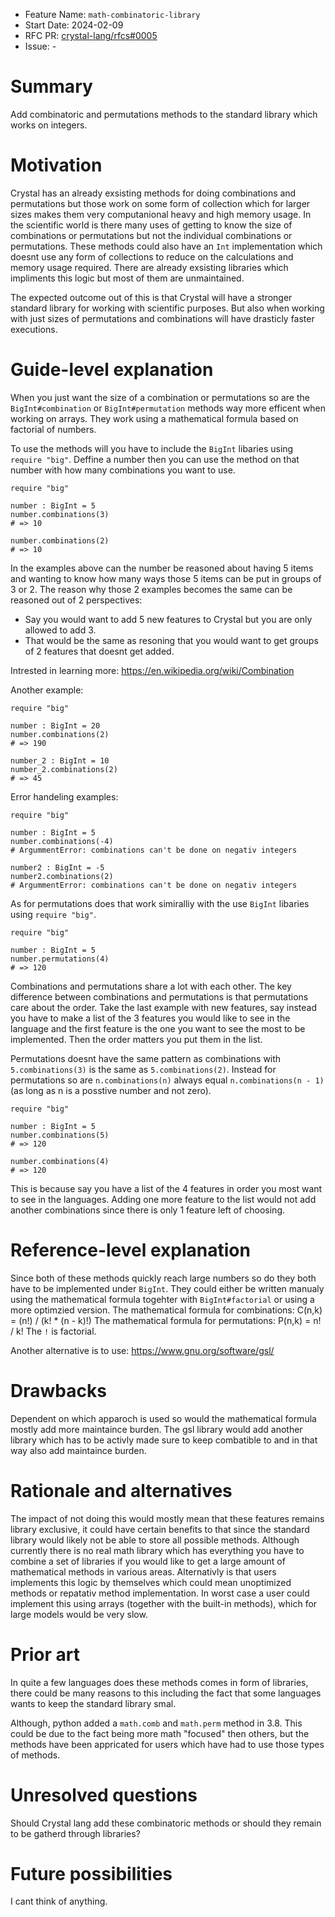 - Feature Name: `math-combinatoric-library`
- Start Date: 2024-02-09
- RFC PR: [crystal-lang/rfcs#0005](https://github.com/crystal-lang/rfcs/pull/0005)
- Issue: -

# Summary

Add combinatoric and permutations methods to the standard library which works on integers.

# Motivation

Crystal has an already exsisting methods for doing combinations and permutations but those work on some form of collection which for larger sizes makes them very computanional heavy and high memory usage.
In the scientific world is there many uses of getting to know the size of combinations or permutations but not the individual combinations or permutations.
These methods could also have an `Int` implementation which doesnt use any form of collections to reduce on the calculations and memory usage required.
There are already exsisting libraries which impliments this logic but most of them are unmaintained.

The expected outcome out of this is that Crystal will have a stronger standard library for working with scientific purposes.
But also when working with just sizes of permutations and combinations will have drasticly faster executions.

# Guide-level explanation

When you just want the size of a combination or permutations so are the `BigInt#combination` or `BigInt#permutation` methods way more efficent when working on arrays.
They work using a mathematical formula based on factorial of numbers.

To use the methods will you have to include the `BigInt` libaries using `require "big"`.
Deffine a number then you can use the method on that number with how many combinations you want to use.

```crystal
require "big"

number : BigInt = 5
number.combinations(3)
# => 10

number.combinations(2)
# => 10
```

In the examples above can the number be reasoned about having 5 items and wanting to know how many ways those 5 items can be put in groups of 3 or 2. 
The reason why those 2 examples becomes the same can be reasoned out of 2 perspectives:

- Say you would want to add 5 new features to Crystal but you are only allowed to add 3.
- That would be the same as resoning that you would want to get groups of 2 features that doesnt get added.

Intrested in learning more: https://en.wikipedia.org/wiki/Combination

Another example:

```crystal
require "big"

number : BigInt = 20
number.combinations(2)
# => 190

number_2 : BigInt = 10
number_2.combinations(2)
# => 45
```

Error handeling examples:

```crystal
require "big"

number : BigInt = 5
number.combinations(-4)
# ArgummentError: combinations can't be done on negativ integers

number2 : BigInt = -5
number2.combinations(2)
# ArgummentError: combinations can't be done on negativ integers
```

As for permutations does that work simiralliy with the use `BigInt` libaries using `require "big"`.

```Crystal
require "big"

number : BigInt = 5
number.permutations(4)
# => 120
```

Combinations and permutations share a lot with each other.
The key difference between combinations and permutations is that permutations care about the order.
Take the last example with new features, say instead you have to make a list of the 3 features you would like to see in the language and the first feature is the one you want to see the most to be implemented.
Then the order matters you put them in the list.

Permutations doesnt have the same pattern as combinations with `5.combinations(3)` is the same as `5.combinations(2)`.
Instead for permutations so are `n.combinations(n)` always equal `n.combinations(n - 1)` (as long as n is a posstive number and not zero).

```crystal
require "big"

number : BigInt = 5
number.combinations(5)
# => 120

number.combinations(4)
# => 120
```

This is because say you have a list of the 4 features in order you most want to see in the languages.
Adding one more feature to the list would not add another combinations since there is only 1 feature left of choosing.

# Reference-level explanation

Since both of these methods quickly reach large numbers so do they both have to be implemented under `BigInt`.
They could either be written manualy using the mathematical formula togehter with `BigInt#factorial` or using a more optimzied version.
The mathematical formula for combinations: C(n,k) = (n!) / (k! * (n - k)!)
The mathematical formula for permutations: P(n,k) = n! / k!
The `!` is factorial.

Another alternative is to use: https://www.gnu.org/software/gsl/

# Drawbacks

Dependent on which apparoch is used so would the mathematical formula mostly add more maintaince burden.
The gsl library would add another library which has to be activly made sure to keep combatible to and in that way also add maintaince burden.

# Rationale and alternatives

The impact of not doing this would mostly mean that these features remains library exclusive, it could have certain benefits to that since the standard library would likely not be able to store all possible methods.
Although currently there is no real math library which has everything you have to combine a set of libraries if you would like to get a large amount of mathematical methods in various areas.
Alternativly is that users implements this logic by themselves which could mean unoptimized methods or repatativ method implementation.
In worst case a user could implement this using arrays (together with the built-in methods), which for large models would be very slow.

# Prior art

In quite a few languages does these methods comes in form of libraries, there could be many reasons to this including the fact that some languages wants to keep the standard library smal.

Although, python added a `math.comb` and `math.perm` method in 3.8.
This could be due to the fact being more math "focused" then others, but the methods have been appricated for users which have had to use those types of methods.

# Unresolved questions

Should Crystal lang add these combinatoric methods or should they remain to be gatherd through libraries?

# Future possibilities

I cant think of anything.
